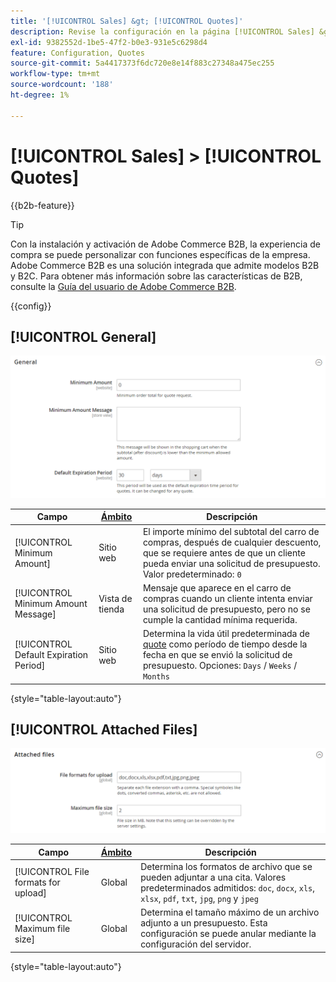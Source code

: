```yaml
---
title: '[!UICONTROL Sales] &gt; [!UICONTROL Quotes]'
description: Revise la configuración en la página [!UICONTROL Sales] &gt; [!UICONTROL Quotes] del administrador de Commerce.
exl-id: 9382552d-1be5-47f2-b0e3-931e5c6298d4
feature: Configuration, Quotes
source-git-commit: 5a4417373f6dc720e8e14f883c27348a475ec255
workflow-type: tm+mt
source-wordcount: '188'
ht-degree: 1%

---
```


# [!UICONTROL Sales] > [!UICONTROL Quotes]

{{b2b-feature}}

>[!TIP]
>
>Con la instalación y activación de Adobe Commerce B2B, la experiencia de compra se puede personalizar con funciones específicas de la empresa. Adobe Commerce B2B es una solución integrada que admite modelos B2B y B2C. Para obtener más información sobre las características de B2B, consulte la [Guía del usuario de Adobe Commerce B2B](https://experienceleague.adobe.com/docs/commerce-admin/b2b/introduction.html?lang=es).

{{config}}

<!-- [Quotes](https://experienceleague.adobe.com/es/docs/commerce-admin/b2b/quotes/quotes) -->

## [!UICONTROL General]

![General](./assets/quotes-general.png)<!-- zoom -->

| Campo | [Ámbito](../../getting-started/websites-stores-views.md#scope-settings) | Descripción |
|--- |--- |--- |
| [!UICONTROL Minimum Amount] | Sitio web | El importe mínimo del subtotal del carro de compras, después de cualquier descuento, que se requiere antes de que un cliente pueda enviar una solicitud de presupuesto. Valor predeterminado: `0` |
| [!UICONTROL Minimum Amount Message] | Vista de tienda | Mensaje que aparece en el carro de compras cuando un cliente intenta enviar una solicitud de presupuesto, pero no se cumple la cantidad mínima requerida. |
| [!UICONTROL Default Expiration Period] | Sitio web | Determina la vida útil predeterminada de [quote](../../b2b/quote-price-negotiation.md) como período de tiempo desde la fecha en que se envió la solicitud de presupuesto. Opciones: `Days` / `Weeks` / `Months` |

{style="table-layout:auto"}

## [!UICONTROL Attached Files]

![Archivos adjuntos](./assets/quotes-attached-files.png)<!-- zoom -->

| Campo | [Ámbito](../../getting-started/websites-stores-views.md#scope-settings) | Descripción |
|--- |--- |--- |
| [!UICONTROL File formats for upload] | Global | Determina los formatos de archivo que se pueden adjuntar a una cita. Valores predeterminados admitidos: `doc`, `docx`, `xls`, `xlsx`, `pdf`, `txt`, `jpg`, `png` y `jpeg` |
| [!UICONTROL Maximum file size] | Global | Determina el tamaño máximo de un archivo adjunto a un presupuesto. Esta configuración se puede anular mediante la configuración del servidor. |

{style="table-layout:auto"}
